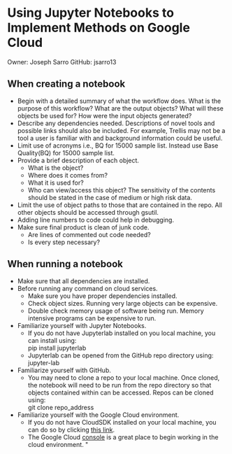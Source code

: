# Using Jupyter Notebooks to Implement Methods on Google Cloud
Owner: Joseph Sarro
GitHub: jsarro13

## When creating a notebook
* Begin with a detailed summary of what the workflow does. What is the purpose of this workflow? What are the output objects? What will these objects be used for? How were the input objects generated?
* Describe any dependencies needed. Descriptions of novel tools and possible links should also be included. For example, Trellis may not be a tool a user is familiar with and background information could be useful.
* Limit use of acronyms i.e., BQ for 15000 sample list. Instead use Base Quality(BQ) for 15000 sample list.
* Provide a brief description of each object.
  * What is the object?
  * Where does it comes from?
  * What it is used for?
  * Who can view/access this object? The sensitivity of the contents should be stated in the case of medium or high risk data.
* Limit the use of object paths to those that are contained in the repo. All other objects should be accessed through gsutil.
* Adding line numbers to code could help in debugging.
* Make sure final product is clean of junk code.
  * Are lines of commented out code needed?
  * Is every step necessary?

## When running a notebook
* Make sure that all dependencies are installed.
* Before running any command on cloud services.
  * Make sure you have proper dependencies installed.
  * Check object sizes. Running very large objects can be expensive.
  * Double check memory usage of software being run. Memory intensive programs can be expensive to run.
* Familiarize yourself with Jupyter Notebooks.
  * If you do not have Jupyterlab installed on you local machine, you can install using: <br> pip install jupyterlab
  * Jupyterlab can be opened from the GitHub repo directory using: <br> jupyter-lab
* Familiarize yourself with GitHub.
  * You may need to clone a repo to your local machine. Once cloned, the notebook will need to be run from the repo directory so that objects contained within can be accessed. Repos can be cloned using: <br> git clone repo_address
* Familiarize yourself with the Google Cloud environment.
  * If you do not have CloudSDK installed on your local machine, you can do so by clicking [this link](https://cloud.google.com/sdk/docs/install).
  * The Google Cloud [console](console.cloud.google.com) is a great place to begin working in the cloud environment. "